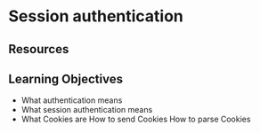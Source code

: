 # Session authentication

## Resources

## Learning Objectives

* What authentication means
* What session authentication means
* What Cookies are
How to send Cookies
How to parse Cookies
